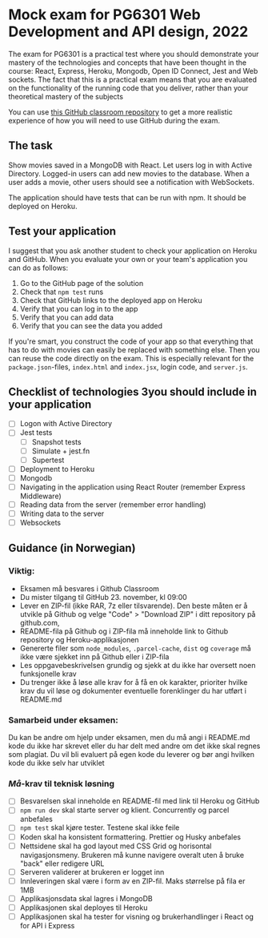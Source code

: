 # Mock exam for PG6301 Web Development and API design, 2022

The exam for PG6301 is a practical test where you should demonstrate your mastery of the technologies and concepts that
have been thought in the course: React, Express, Heroku, Mongodb, Open ID Connect, Jest and Web sockets. The fact that
this is a practical exam means that you are evaluated on the functionality of the running code that you deliver, rather
than your theoretical mastery of the subjects

You can use [this GitHub classroom repository](https://classroom.github.com/a/zrIPRlqJ) to get a more realistic
experience of how you will need to use GitHub during the exam.

## The task

Show movies saved in a MongoDB with React. Let users log in with Active Directory. Logged-in users can add new movies to
the database. When a user adds a movie, other users should see a notification with WebSockets.

The application should have tests that can be run with npm. It should be deployed on Heroku.

## Test your application

I suggest that you ask another student to check your application on Heroku and GitHub. When you evaluate your own or
your team's application you can do as follows:

1. Go to the GitHub page of the solution
2. Check that `npm test` runs
3. Check that GitHub links to the deployed app on Heroku
4. Verify that you can log in to the app
5. Verify that you can add data
6. Verify that you can see the data you added

If you're smart, you construct the code of your app so that everything that has to do with movies can easily be replaced
with something else. Then you can reuse the code directly on the exam. This is especially relevant for
the `package.json`-files, `index.html` and `index.jsx`, login code, and `server.js`.

## Checklist of technologies 3you should include in your application

- [ ] Logon with Active Directory
- [ ] Jest tests
    - [ ] Snapshot tests
    - [ ] Simulate + jest.fn
    - [ ] Supertest
- [ ] Deployment to Heroku
- [ ] Mongodb
- [ ] Navigating in the application using React Router (remember Express Middleware)
- [ ] Reading data from the server (remember error handling)
- [ ] Writing data to the server
- [ ] Websockets

## Guidance (in Norwegian)

### Viktig:

* Eksamen må besvares i Github Classroom
* Du mister tilgang til GitHub 23. november, kl 09:00
* Lever en ZIP-fil (ikke RAR, 7z eller tilsvarende). Den beste måten er å utvikle på Github og velge "Code" > "Download
  ZIP" i ditt repository på github.com,
* README-fila på Github og i ZIP-fila må inneholde link to Github repository og Heroku-applikasjonen
* Genererte filer som `node_modules`, `.parcel-cache`, `dist` og `coverage` må ikke være sjekket inn på Github eller i
  ZIP-fila
* Les oppgavebeskrivelsen grundig og sjekk at du ikke har oversett noen funksjonelle krav
* Du trenger ikke å løse alle krav for å få en ok karakter, prioriter hvilke krav du vil løse og dokumenter eventuelle
  forenklinger du har utført i README.md

### Samarbeid under eksamen:

Du kan be andre om hjelp under eksamen, men du må angi i README.md kode du ikke har skrevet eller du har delt med andre
om det ikke skal regnes som plagiat. Du vil bli evaluert på egen kode du leverer og bør angi hvilken kode du ikke selv
har utviklet

### *Må*-krav til teknisk løsning

* [ ] Besvarelsen skal inneholde en README-fil med link til Heroku og GitHub
* [ ] `npm run dev` skal starte server og klient. Concurrently og parcel anbefales
* [ ] `npm test` skal kjøre tester. Testene skal ikke feile
* [ ] Koden skal ha konsistent formattering. Prettier og Husky anbefales
* [ ] Nettsidene skal ha god layout med CSS Grid og horisontal navigasjonsmeny. Brukeren må kunne navigere overalt uten
  å bruke "back" eller redigere URL
* [ ] Serveren validerer at brukeren er logget inn
* [ ] Innleveringen skal være i form av en ZIP-fil. Maks størrelse på fila er 1MB
* [ ] Applikasjonsdata skal lagres i MongoDB
* [ ] Applikasjonen skal deployes til Heroku
* [ ] Applikasjonen skal ha tester for visning og brukerhandlinger i React og for API i Express
